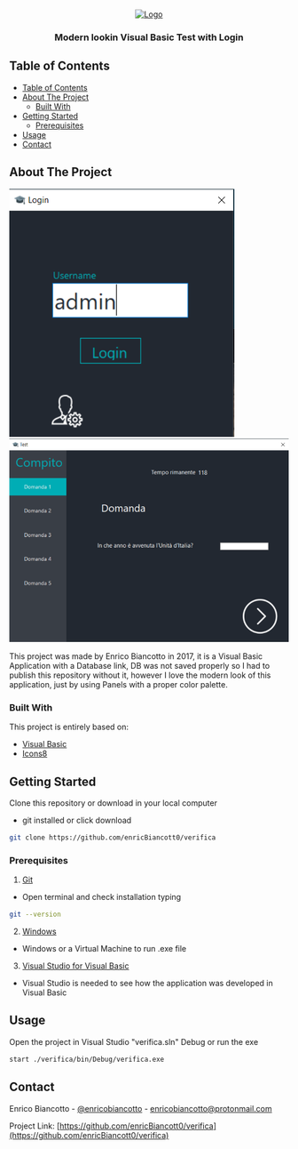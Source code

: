 <!-- PROJECT SHIELDS -->
<!--
*** I'm using markdown "reference style" links for readability.
*** Reference links are enclosed in brackets [ ] instead of parentheses ( ).
*** See the bottom of this document for the declaration of the reference variables
*** for contributors-url, forks-url, etc. This is an optional, concise syntax you may use.
*** https://www.markdownguide.org/basic-syntax/#reference-style-links
-->

<!-- PROJECT LOGO -->
<br />
<p align="center">
  <a href="https://github.com/enricBiancott0/classificaIP">
    <img src=".\verifica\icons8-graduation-cap-48.ico" alt="Logo" width="80" height="80">
  </a>

  <h3 align="center">Modern lookin Visual Basic Test with Login</h3>

<!-- TABLE OF CONTENTS -->
## Table of Contents

- [Table of Contents](#table-of-contents)
- [About The Project](#about-the-project)
  - [Built With](#built-with)
- [Getting Started](#getting-started)
  - [Prerequisites](#prerequisites)
- [Usage](#usage)
- [Contact](#contact)

<!-- ABOUT THE PROJECT -->
## About The Project
[![Home Page Screen Shot][login-screen]](https://github.com/enricBiancott0/verifica)
[![Home Page Screen Shot][home-screen]](https://github.com/enricBiancott0/verifica)

This project was made by Enrico Biancotto in 2017, it is a Visual Basic Application with a Database link, DB was not saved properly so I had to publish this repository without it, however I love the modern look of this application, just by using Panels with a proper color palette.

### Built With

This project is entirely based on: 
* [Visual Basic](https://docs.microsoft.com/dotnet/visual-basic/)
* [Icons8](https://icons8.com/)


<!-- GETTING STARTED -->
## Getting Started

Clone this repository or download in your local computer
* git installed or click download
```sh
git clone https://github.com/enricBiancott0/verifica
```

### Prerequisites

1. [Git](https://git-scm.com/book/en/v2/Getting-Started-Installing-Git)
* Open terminal and check installation typing
```sh
git --version
```
2. [Windows](https://www.microsoft.com/windows/get-windows-10)
* Windows or a Virtual Machine to run .exe file

3. [Visual Studio for Visual Basic](https://docs.microsoft.com/visualstudio/get-started/visual-basic/)
* Visual Studio is needed to see how the application was developed in Visual Basic
  
<!-- USAGE EXAMPLES -->
## Usage

Open the project in Visual Studio "verifica.sln"
Debug or run the exe 
```sh
start ./verifica/bin/Debug/verifica.exe
```


<!-- CONTACT -->
## Contact

Enrico Biancotto - [@enricobiancotto](https://instagram.com/enricobiancotto) - enricobiancotto@protonmail.com

Project Link: [https://github.com/enricBiancott0/verifica](https://github.com/enricBiancott0/verifica)


<!-- MARKDOWN LINKS & IMAGES -->
[login-screen]: verifica/images/login.png
[home-screen]: verifica/images/test.png